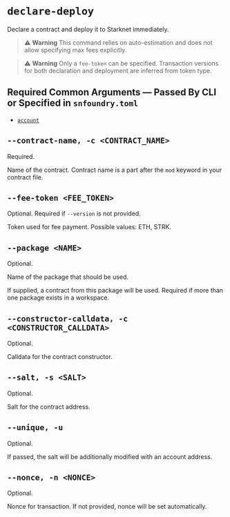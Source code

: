 # `declare-deploy`
Declare a contract and deploy it to Starknet immediately.

>  ⚠️ **Warning**
> This command relies on auto-estimation and does not allow specifying max fees explicitly.

> ⚠️ **Warning**
> Only a `fee-token` can be specified. Transaction versions for both declaration and deployment are inferred from token type.

## Required Common Arguments — Passed By CLI or Specified in `snfoundry.toml`

* [`account`](./common.md#--account--a-account_name)

## `--contract-name, -c <CONTRACT_NAME>`
Required.

Name of the contract. Contract name is a part after the `mod` keyword in your contract file.

## `--fee-token <FEE_TOKEN>`
Optional. Required if `--version` is not provided.

Token used for fee payment. Possible values: ETH, STRK.

## `--package <NAME>`
Optional.

Name of the package that should be used.

If supplied, a contract from this package will be used. Required if more than one package exists in a workspace.

## `--constructor-calldata, -c <CONSTRUCTOR_CALLDATA>`
Optional.

Calldata for the contract constructor.

## `--salt, -s <SALT>`
Optional.

Salt for the contract address.

## `--unique, -u`
Optional.

If passed, the salt will be additionally modified with an account address.

## `--nonce, -n <NONCE>`
Optional.

Nonce for transaction. If not provided, nonce will be set automatically.
